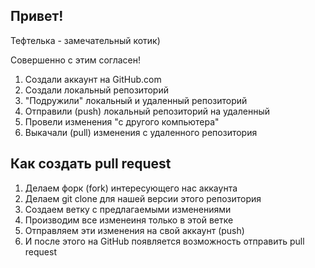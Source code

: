 ## Привет!

Тефтелька - замечательный котик)

Совершенно с этим согласен!

1. Создали аккаунт на GitHub.com
2. Создали локальный репозиторий
3. "Подружили" локальный и удаленный репозиторий
4. Отправили (push) локальный репозиторий на удаленный
5. Провели изменения "с другого компьютера"
6. Выкачали (pull) изменения с удаленного репозитория

## Как создать pull request

1. Делаем форк (fork) интересующего нас аккаунта
2. Делаем git clone для нашей версии этого репозитория
3. Создаем ветку с предлагаемыми изменениями
4. Производим все изменеиня только в этой ветке
5. Отправляем эти изменения на свой аккаунт (push)
6. И после этого на GitHub появляется возможность отправить pull request
